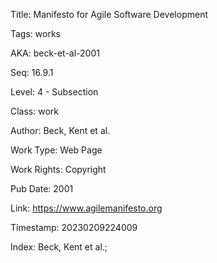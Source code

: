 Title:  Manifesto for Agile Software Development

Tags:   works

AKA:    beck-et-al-2001

Seq:    16.9.1

Level:  4 - Subsection

Class:  work

Author: Beck, Kent et al.

Work Type: Web Page

Work Rights: Copyright

Pub Date: 2001

Link:   https://www.agilemanifesto.org

Timestamp: 20230209224009

Index:  Beck, Kent et al.; 
